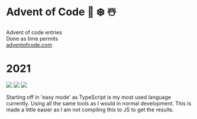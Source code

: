 # Advent of Code :christmas_tree: :snowflake: :snowman_with_snow:

Advent of code entries<br />
Done as time permits<br />
<a href="https://adventofcode.com">adventofcode.com</a>

# 2021

![](https://img.shields.io/badge/day%20📅-4-blue)
![](https://img.shields.io/badge/stars%20⭐-8-yellow)
![](https://img.shields.io/badge/days%20completed-4-red)

Starting off in 'easy mode' as TypeScript is my most used language currently.
Using all the same tools as I would in normal development.
This is made a little easier as I am not compiling this to JS to get the results.
